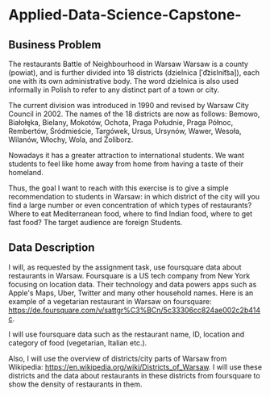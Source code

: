 # Applied-Data-Science-Capstone-

## Business Problem
The restaurants Battle of Neighbourhood in Warsaw
Warsaw is a county (powiat), and is further divided into 18 districts (dzielnica [ˈd͡ziɛlnit͡sa]), each one with its own administrative body. The word dzielnica is also used informally in Polish to refer to any distinct part of a town or city.

The current division was introduced in 1990 and revised by Warsaw City Council in 2002. The names of the 18 districts are now as follows: Bemowo, Białołęka, Bielany, Mokotów, Ochota, Praga Południe, Praga Północ, Rembertów, Śródmieście, Targówek, Ursus, Ursynów, Wawer, Wesoła, Wilanów, Włochy, Wola, and Żoliborz.

Nowadays it has a greater attraction to international students. We want students to feel like home away from home from having a taste of their homeland.

Thus, the goal I want to reach with this exercise is to give a simple recommendation to students in Warsaw: in which district of the city will you find a large number or even concentration of which types of restaurants? Where to eat Mediterranean food, where to find Indian food, where to get fast food? The target audience are foreign Students.

## Data Description
I will, as requested by the assignment task, use foursquare data about restaurants in Warsaw. Foursquare is a US tech company from New York focusing on location data. Their technology and data powers apps such as Apple's Maps, Uber, Twitter and many other household names. Here is an example of a vegetarian restaurant in Warsaw on foursquare: https://de.foursquare.com/v/sattgr%C3%BCn/5c33306cc824ae002c2b414c.

I will use foursquare data such as the restaurant name, ID, location and category of food (vegetarian, Italian etc.).

Also, I will use the overview of districts/city parts of Warsaw from Wikipedia: https://en.wikipedia.org/wiki/Districts_of_Warsaw.
I will use these districts and the data about restaurants in these districts from foursquare to show the density of restaurants in them.
